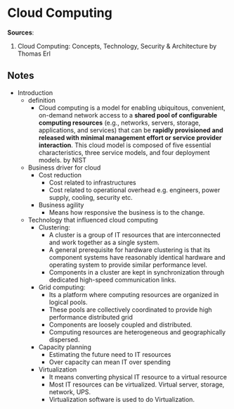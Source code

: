 # Cloud Computing

**Sources**:

1. Cloud Computing: Concepts, Technology, Security & Architecture by Thomas Erl

## Notes

- Introduction
  - definition
    - Cloud computing is a model for enabling ubiquitous, convenient, on-demand network access to a **shared pool of configurable computing resources** (e.g., networks, servers, storage, applications, and services) that can be **rapidly provisioned and released with minimal management effort or service provider interaction**. This cloud model is composed of five essential characteristics, three service models, and four deployment models. by NIST
  - Business driver for cloud
    - Cost reduction
      - Cost related to infrastructures
      - Cost related to operational overhead e.g. engineers, power supply, cooling, security etc.
    - Business agility
      - Means how responsive the business is to the change.
  - Technology that influenced cloud computing
    - Clustering:
      - A cluster is a group of IT resources that are interconnected and work together as a single system.
      - A general prerequisite for hardware clustering is that its component systems have reasonably identical hardware and operating system to provide similar performance level.
      - Components in a cluster are kept in synchronization through dedicated high-speed communication links.
    - Grid computing:
      - Its a platform where computing resources are organized in logical pools.
      - These pools are collectively coordinated to provide high performance distributed grid
      - Components are loosely coupled and distributed.
      - Computing resources are heterogeneous and geographically dispersed.
    - Capacity planning
      - Estimating the future need to IT resources
      - Over capacity can mean IT over spending
    - Virtualization
      - It means converting physical IT resource to a virtual resource
      - Most IT resources can be virtualized. Virtual server, storage, network, UPS.
      - Virtualization software is used to do Virtualization.
